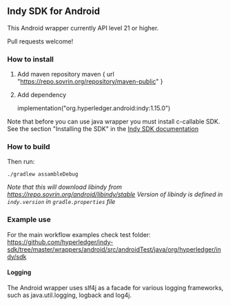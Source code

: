 ## Indy SDK for Android

This Android wrapper currently API level 21 or higher.

Pull requests welcome!

### How to install
1. Add maven repository
    maven {
        url "https://repo.sovrin.org/repository/maven-public"
    }

2. Add dependency
    
    implementation("org.hyperledger.android:indy:1.15.0")

Note that before you can use java wrapper you must install  c-callable SDK. 
See the section "Installing the SDK" in the [Indy SDK documentation](../../README.md#installing-the-sdk)
### How to build

Then run:

    ./gradlew assambleDebug

_Note that this will download libindy from https://repo.sovrin.org/android/libindy/stable_
_Version of libindy is defined in `indy.version` in `gradle.properties` file_

### Example use
For the main workflow examples check test folder: https://github.com/hyperledger/indy-sdk/tree/master/wrappers/android/src/androidTest/java/org/hyperledger/indy/sdk

#### Logging
The Android wrapper uses slf4j as a facade for various logging frameworks, such as java.util.logging, logback and log4j.

